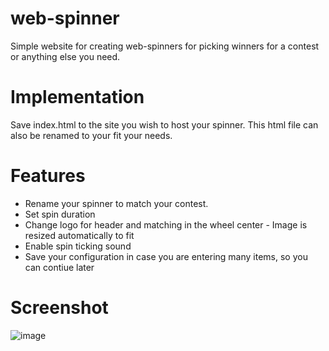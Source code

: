 # web-spinner
Simple website for creating web-spinners for picking winners for a contest or anything else you need.

<h1>Implementation</h1>

Save index.html to the site you wish to host your spinner. This html file can also be renamed to your fit your needs.
<h1>Features</h1>

<ul>
  <li> Rename your spinner to match your contest.</li>
  <li> Set spin duration</li>
  <li> Change logo for header and matching in the wheel center - Image is resized automatically to fit</li>
  <li> Enable spin ticking sound</li>
  <li> Save your configuration in case you are entering many items, so you can contiue later</li>
</ul>



<h1>Screenshot</h1>

![image](https://github.com/user-attachments/assets/d18e3bd1-8b59-4ba9-be36-e98611a6c929)
